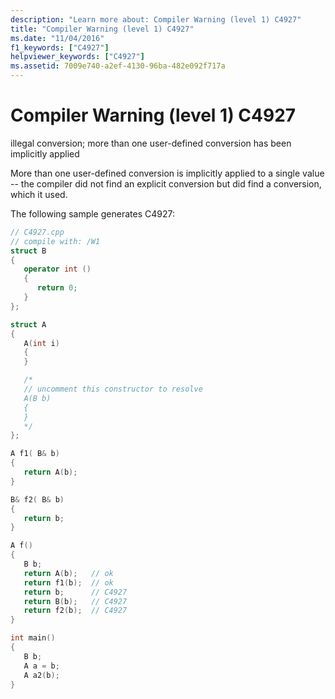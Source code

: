 ```yaml
---
description: "Learn more about: Compiler Warning (level 1) C4927"
title: "Compiler Warning (level 1) C4927"
ms.date: "11/04/2016"
f1_keywords: ["C4927"]
helpviewer_keywords: ["C4927"]
ms.assetid: 7009e740-a2ef-4130-96ba-482e092f717a
---
```

# Compiler Warning (level 1) C4927

illegal conversion; more than one user-defined conversion has been implicitly applied

More than one user-defined conversion is implicitly applied to a single value -- the compiler did not find an explicit conversion but did find a conversion, which it used.

The following sample generates C4927:

```cpp
// C4927.cpp
// compile with: /W1
struct B
{
   operator int ()
   {
      return 0;
   }
};

struct A
{
   A(int i)
   {
   }

   /*
   // uncomment this constructor to resolve
   A(B b)
   {
   }
   */
};

A f1( B& b)
{
   return A(b);
}

B& f2( B& b)
{
   return b;
}

A f()
{
   B b;
   return A(b);   // ok
   return f1(b);  // ok
   return b;      // C4927
   return B(b);   // C4927
   return f2(b);  // C4927
}

int main()
{
   B b;
   A a = b;
   A a2(b);
}
```
